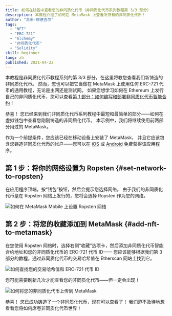 ```yaml
---
title: 如何在钱包中查看您的非同质化代币（非同质化代币系列教程第 3/3 部分）
description: 本教程介绍了如何在 MetaMask 上查看所持有的非同质化代币！
author: "苏米-穆德吉尔"
tags:
  - "NFT"
  - "ERC-721"
  - "Alchemy"
  - "非同质化代币"
  - "Solidity"
skill: beginner
lang: zh
published: 2021-04-22
---
```


本教程是非同质化代币教程系列的第 3/3 部分，在这里将教您查看我们新铸造的非同质化代币。 然而，您也可以把它当做在 MetaMask 上使用任何 ERC-721 代币的通用教程，无论是主网还是测试网。 如果您想学习如何在 Ethereum 上发行自己的非同质化代币，您可以查看[第 1 部分：如何编写和部署非同质化代币智能合约](/developers/tutorials/how-to-write-and-deploy-an-nft)！

恭喜！ 您已经来到我们非同质化代币系列教程中最短和最简单的部分——如何在虚拟钱包中查看您刚刚铸造的非同质化代币。 本示例中，我们将继续使用前两部分用过的 MetaMask。

作为一个前提条件，您应该已经在移动设备上安装了 MetaMask， 并且它应该包含您铸造非同质化代币的帐户——您可以在 [iOS](https://apps.apple.com/us/app/metamask-blockchain-wallet/id1438144202) 或 [Android](https://play.google.com/store/apps/details?id=io.metamask&hl=en_US&gl=US) 免费获得该应用程序。

## 第 1 步：将你的网络设置为 Ropsten {#set-network-to-ropsten}

在应用程序顶端，按“钱包”按钮，然后会提示您选择网络。 由于我们的非同质化代币是在 Ropsten 网络上发行的，您将会选择 Ropsten 作为您的网络。

![如何在 MetaMask Mobile 上设置 Ropsten 网络](./ropstenMetamask.gif)

## 第 2 步：将您的收藏添加到 MetaMask {#add-nft-to-metamask}

在您使用 Ropsten 网络时，选择右侧“收藏”选项卡，然后添加非同质化代币智能合约地址和您的非同质化代币的 ERC-721 代币 ID—— 您应该能够根据我们第 3 部分的教程，通过非同质化代币的交易哈希值在 Etherscan 网站上找到它。

![如何查找您的交易哈希值和 ERC-721 代币 ID](./findNFTEtherscan.png)

您可能需要刷新几次才能查看您的非同质化代币——但一定会出现<Emoji text="😄" size={1} />！

![如何将您的非同质化代币上传到 MetaMask](./findNFTMetamask.gif)

恭喜！ 您已成功铸造了一个非同质化代币，现在可以查看了！ 我们迫不及待地想看看您将如何席卷非同质化代币世界！
